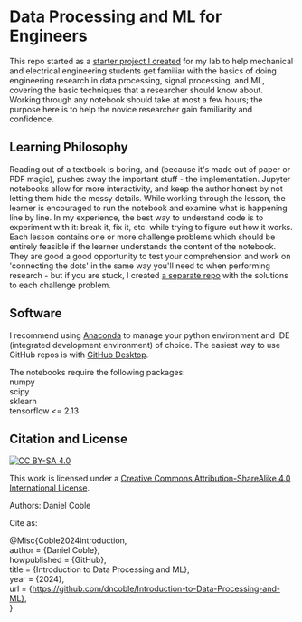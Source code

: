 # Data Processing and ML for Engineers

This repo started as a [starter project I created](https://github.com/ARTS-Laboratory/Data-Processing-and-ML-Starter-Project) for my lab to help mechanical and electrical engineering students get familiar with the basics of doing engineering research in data processing, signal processing, and ML, covering the basic techniques that a researcher should know about. Working through any notebook should take at most a few hours; the purpose here is to help the novice researcher gain familiarity and confidence. 

## Learning Philosophy

Reading out of a textbook is boring, and (because it's made out of paper or PDF magic), pushes away the important stuff - the implementation. Jupyter notebooks allow for more interactivity, and keep the author honest by not letting them hide the messy details. While working through the lesson, the learner is encouraged to run the notebook and examine what is happening line by line. In my experience, the best way to understand code is to experiment with it: break it, fix it, etc. while trying to figure out how it works. Each lesson contains one or more challenge problems which should be entirely feasible if the learner understands the content of the notebook. They are good a good opportunity to test your comprehension and work on 'connecting the dots' in the same way you'll need to when performing research - but if you are stuck, I created [a separate repo](https://github.com/dncoble/Solutions-Introduction-to-Data-Processing-and-ML) with the solutions to each challenge problem.

## Software

I recommend using [Anaconda](https://www.anaconda.com/download) to manage your python environment and IDE (integrated development environment) of choice.
The easiest way to use GitHub repos is with [GitHub Desktop](https://desktop.github.com/).

The notebooks require the following packages:\
numpy\
scipy\
sklearn\
tensorflow <= 2.13

## Citation and License
[![CC BY-SA 4.0][cc-by-sa-shield]][cc-by-sa]

This work is licensed under a
[Creative Commons Attribution-ShareAlike 4.0 International License][cc-by-sa].

[cc-by-sa]: http://creativecommons.org/licenses/by-sa/4.0/
[cc-by-sa-image]: https://licensebuttons.net/l/by-sa/4.0/88x31.png
[cc-by-sa-shield]: https://img.shields.io/badge/License-CC%20BY--SA%204.0-lightgrey.svg

Authors: Daniel Coble

Cite as:

@Misc{Coble2024introduction,   
  author = {Daniel Coble},   
  howpublished = {GitHub},  
  title  = {Introduction to Data Processing and ML},   
  year   = {2024},  
  url    = {https://github.com/dncoble/Introduction-to-Data-Processing-and-ML},    
}
